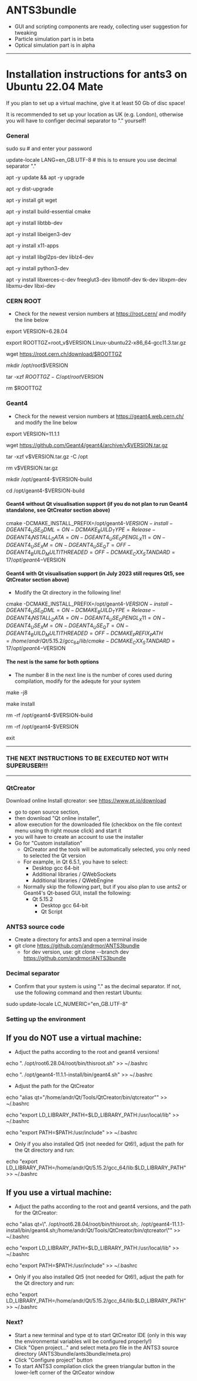 # ANTS3bundle

* GUI and scripting components are ready, collecting user suggestion for tweaking
* Particle simulation part is in beta
* Optical simulation part is in alpha

---

# Installation instructions for ants3 on Ubuntu 22.04 Mate

If you plan to set up a virtual machine, give it at least 50 Gb of disc space!

It is recommended to set up your location as UK (e.g. London), otherwise you will have to configer decimal separator to "." yourself!

### General

sudo su      # and enter your password

update-locale LANG=en_GB.UTF-8       # this is to ensure you use decimal separator "."

apt -y update && apt -y upgrade

apt -y dist-upgrade

apt -y install git wget

apt -y install build-essential cmake

apt -y install libtbb-dev

apt -y install libeigen3-dev

apt -y install x11-apps

apt -y install libgl2ps-dev liblz4-dev

apt -y install python3-dev

apt -y install libxerces-c-dev freeglut3-dev libmotif-dev tk-dev libxpm-dev libxmu-dev libxi-dev

### CERN ROOT

* Check for the newest version numbers at https://root.cern/ and modify the line below

export VERSION=6.28.04

export ROOTTGZ=root_v$VERSION.Linux-ubuntu22-x86_64-gcc11.3.tar.gz

wget https://root.cern.ch/download/$ROOTTGZ

mkdir /opt/root$VERSION

tar -xzf $ROOTTGZ -C /opt/root$VERSION

rm $ROOTTGZ

### Geant4

* Check for the newest version numbers at https://geant4.web.cern.ch/ and modify the line below

export VERSION=11.1.1

wget https://github.com/Geant4/geant4/archive/v$VERSION.tar.gz

tar -xzf v$VERSION.tar.gz -C /opt

rm v$VERSION.tar.gz

mkdir /opt/geant4-$VERSION-build

cd /opt/geant4-$VERSION-build

#### Geant4 without Qt visualisation support (if you do not plan to run Geant4 standalone, see QtCreator section above)

cmake -DCMAKE_INSTALL_PREFIX=/opt/geant4-$VERSION-install -DGEANT4_USE_GDML=ON -DCMAKE_BUILD_TYPE=Release -DGEANT4_INSTALL_DATA=ON -DGEANT4_USE_OPENGL_X11=ON -DGEANT4_USE_XM=ON -DGEANT4_USE_QT=OFF -DGEANT4_BUILD_MULTITHREADED=OFF -DCMAKE_CXX_STANDARD=17 /opt/geant4-$VERSION

#### Geant4 with Qt visualisation support (in July 2023 still requres Qt5, see QtCreator section above)

* Modify the Qt directory in the following line!

cmake -DCMAKE_INSTALL_PREFIX=/opt/geant4-$VERSION-install -DGEANT4_USE_GDML=ON -DCMAKE_BUILD_TYPE=Release -DGEANT4_INSTALL_DATA=ON -DGEANT4_USE_OPENGL_X11=ON -DGEANT4_USE_XM=ON -DGEANT4_USE_QT=ON -DGEANT4_BUILD_MULTITHREADED=OFF -DCMAKE_PREFIX_PATH=/home/andr/Qt/5.15.2/gcc_64/lib/cmake -DCMAKE_CXX_STANDARD=17 /opt/geant4-$VERSION

#### The nest is the same for both options
* The number 8 in the next line is the number of cores used during compilation, modify for the adequte for your system

make -j8           

make install

rm -rf /opt/geant4-$VERSION-build

rm -rf /opt/geant4-$VERSION

exit

---
### THE NEXT INSTRUCTIONS TO BE EXECUTED NOT WITH SUPERUSER!!!
---
### QtCreator

Download online Install qtcreator: see https://www.qt.io/download

* go to open source section, 
* then download "Qt online installer",
* allow execution for the downloaded file (checkbox on the file context menu using th right mouse click) and start it
* you will have to create an account to use the installer
* Go for "Custom installation"
    * QtCreator and the tools will be automatically selected, you only need to selected the Qt version
    * For example, in Qt 6.5.1, you have to select:
      * Desktop gcc 64-bit
      * Additional libraries / QWebSockets
      * Additional libraries / QWebEngine
    * Normally skip the following part, but if you also plan to use ants2 or Geant4's Qt-based GUI, install the following:
        * Qt 5.15.2
           * Desktop gcc 64-bit
           * Qt Script

### ANTS3 source code
* Create a directory for ants3 and open a terminal inside
* git clone https://github.com/andrmor/ANTS3bundle
   * for dev version, use: git clone --branch dev https://github.com/andrmor/ANTS3bundle
 
### Decimal separator

* Confirm that your system is using "." as the decimal separator. If not, use the following command and then restart Ubuntu:

sudo update-locale LC_NUMERIC="en_GB.UTF-8"

### Setting up the environment

## If you do NOT use a virtual machine:

* Adjuct the paths according to the root and geant4 versions!

echo ". /opt/root6.28.04/root/bin/thisroot.sh" >> ~/.bashrc

echo ". /opt/geant4-11.1.1-install/bin/geant4.sh" >> ~/.bashrc
                
* Adjust the path for the QtCreator

echo "alias qt="/home/andr/Qt/Tools/QtCreator/bin/qtcreator"" >> ~/.bashrc

echo "export LD_LIBRARY_PATH=\$LD_LIBRARY_PATH:/usr/local/lib" >>  ~/.bashrc

echo "export PATH=\$PATH:/usr/include" >>  ~/.bashrc

* Only if you also installed Qt5 (not needed for Qt6!), adjust the path for the Qt directory and run:

echo "export LD_LIBRARY_PATH=/home/andr/Qt/5.15.2/gcc_64/lib:\$LD_LIBRARY_PATH" >>  ~/.bashrc

## If you use a virtual machine:

* Adjuct the paths according to the root and geant4 versions, and the path for the QtCreator:

echo "alias qt=\\". /opt/root6.28.04/root/bin/thisroot.sh;. /opt/geant4-11.1.1-install/bin/geant4.sh;/home/andr/Qt/Tools/QtCreator/bin/qtcreator\\"" >> ~/.bashrc
              
echo "export LD_LIBRARY_PATH=\$LD_LIBRARY_PATH:/usr/local/lib" >>  ~/.bashrc

echo "export PATH=\$PATH:/usr/include" >>  ~/.bashrc

* Only if you also installed Qt5 (not needed for Qt6!), adjust the path for the Qt directory and run:

echo "export LD_LIBRARY_PATH=/home/andr/Qt/5.15.2/gcc_64/lib:\$LD_LIBRARY_PATH" >>  ~/.bashrc

### Next?

* Start a new terminal and type qt to start QtCreator IDE (only in this way the environmental variables will be configured properly!)
* Click "Open project..." and select meta.pro file in the ANTS3 source directory (ANTS3bundle/ants3bundle/meta.pro)
* Click "Configure project" button
* To start ANTS3 compilation click the green triangular button in the lower-left corner of the QtCeator window
